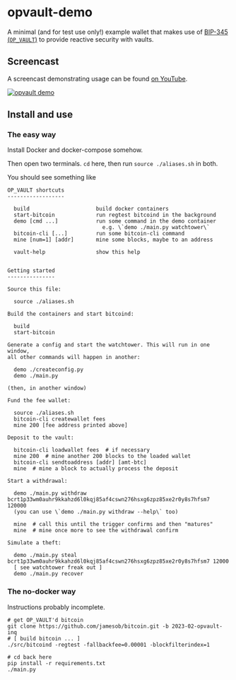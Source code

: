 # opvault-demo

A minimal (and for test use only!) example wallet that makes use of 
[BIP-345 (`OP_VAULT`)](http://bip345.com) to provide reactive security with
vaults.

## Screencast

A screencast demonstrating usage can be found [on YouTube](https://www.youtube.com/watch?v=7Zwm5iHFyBQ).

[![opvault demo](https://img.youtube.com/vi/7Zwm5iHFyBQ/0.jpg)](https://www.youtube.com/watch?v=7Zwm5iHFyBQ)


## Install and use

### The easy way

Install Docker and docker-compose somehow.

Then open two terminals. `cd` here, then run `source ./aliases.sh` in both.

You should see something like

```shell
OP_VAULT shortcuts
------------------

  build                     build docker containers
  start-bitcoin             run regtest bitcoind in the background
  demo [cmd ...]            run some command in the demo container
                              e.g. \`demo ./main.py watchtower\`
  bitcoin-cli [...]         run some bitcoin-cli command
  mine [num=1] [addr]       mine some blocks, maybe to an address

  vault-help                show this help


Getting started
---------------

Source this file:

  source ./aliases.sh

Build the containers and start bitcoind:

  build
  start-bitcoin

Generate a config and start the watchtower. This will run in one window, 
all other commands will happen in another:
  
  demo ./createconfig.py
  demo ./main.py

(then, in another window)

Fund the fee wallet:

  source ./aliases.sh
  bitcoin-cli createwallet fees
  mine 200 [fee address printed above]

Deposit to the vault:
  
  bitcoin-cli loadwallet fees  # if necessary
  mine 200  # mine another 200 blocks to the loaded wallet
  bitcoin-cli sendtoaddress [addr] [amt-btc]
  mine  # mine a block to actually process the deposit

Start a withdrawal:

  demo ./main.py withdraw bcrt1p33wm0auhr9kkahzd6l0kqj85af4cswn276hsxg6zpz85xe2r0y8s7hfsm7 120000
  (you can use \`demo ./main.py withdraw --help\` too)

  mine  # call this until the trigger confirms and then "matures"
  mine  # mine once more to see the withdrawal confirm

Simulate a theft:

  demo ./main.py steal bcrt1p33wm0auhr9kkahzd6l0kqj85af4cswn276hsxg6zpz85xe2r0y8s7hfsm7 12000
  [ see watchtower freak out ]
  demo ./main.py recover

```

### The no-docker way

Instructions probably incomplete.

```shell
# get OP_VAULT'd bitcoin
git clone https://github.com/jamesob/bitcoin.git -b 2023-02-opvault-inq
# [ build bitcoin ... ]
./src/bitcoind -regtest -fallbackfee=0.00001 -blockfilterindex=1

# cd back here
pip install -r requirements.txt
./main.py
```
